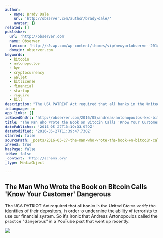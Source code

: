 ```yaml
---
author:
  - name: Brady Dale
    url: 'http://observer.com/author/brady-dale/'
    avatar: {}
related: []
publisher:
  url: 'http://observer.com'
  name: Observer
  favicon: 'http://s0.wp.com/wp-content/themes/vip/newyorkobserver-2014/images/favicons/favicon-16x16.png'
  domain: observer.com
keywords:
  - bitcoin
  - antonopoulos
  - kyc
  - cryptocurrency
  - wallet
  - bitlicense
  - financial
  - startup
  - require
  - bill
description: "The USA PATRIOT Act required that all banks in the United States verify the identities of their depositors, in order to undermine the ability of terrorists to use our financial system. So it's ironic that Andreas Antonopoulos called the practice \"dangerous\" in a YouTube post that went up recently."
inLanguage: en
app_links: []
isBasedOnUrl: 'http://observer.com/2016/05/andreas-antonopoulos-kyc-bitcoin/'
title: "The Man Who Wrote the Book on Bitcoin Calls 'Know Your Customer' Dangerous"
datePublished: '2016-05-27T13:19:33.979Z'
dateModified: '2016-05-27T11:39:47.730Z'
starred: false
sourcePath: _posts/2016-05-27-the-man-who-wrote-the-book-on-bitcoin-calls-know-your-custo.md
inFeed: true
hasPage: false
inNav: false
_context: 'http://schema.org'
_type: MediaObject

---
```

<article style=""><h1>The Man Who Wrote the Book on Bitcoin Calls 'Know Your Customer' Dangerous</h1><p>The USA PATRIOT Act required that all banks in the United States verify the identities of their depositors, in order to undermine the ability of terrorists to use our financial system. So it's ironic that Andreas Antonopoulos called the practice "dangerous" in a YouTube post that went up recently.</p><img src="https://i1.wp.com/nyoobserver.files.wordpress.com/2016/05/gettyimages-52382206.jpg?fit=440%2C330&amp;quality=80&amp;strip&amp;ssl=1" /></article>